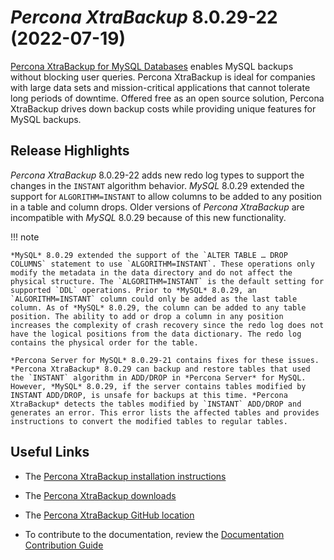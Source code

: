 # *Percona XtraBackup* 8.0.29-22 (2022-07-19)

[Percona XtraBackup for MySQL Databases](https://www.percona.com/software/mysql-database/percona-xtrabackup) enables MySQL backups without blocking user queries. Percona XtraBackup is ideal for companies with large data sets and mission-critical applications that cannot tolerate long periods of downtime. Offered free as an open source solution, Percona XtraBackup drives down backup costs while providing unique features for MySQL backups.

## Release Highlights

*Percona XtraBackup* 8.0.29-22 adds new redo log types to support the changes in the `INSTANT` algorithm behavior. *MySQL* 8.0.29 extended the support for `ALGORITHM=INSTANT` to allow columns to be added to any position in a table and column drops. Older versions of *Percona XtraBackup* are incompatible with *MySQL* 8.0.29 because of this new functionality.

!!! note

    *MySQL* 8.0.29 extended the support of the `ALTER TABLE … DROP COLUMNS` statement to use `ALGORITHM=INSTANT`. These operations only modify the metadata in the data directory and do not affect the physical structure. The `ALGORITHM=INSTANT` is the default setting for supported `DDL` operations. Prior to *MySQL* 8.0.29, an `ALGORITHM=INSTANT` column could only be added as the last table column. As of *MySQL* 8.0.29, the column can be added to any table position. The ability to add or drop a column in any position increases the complexity of crash recovery since the redo log does not have the logical positions from the data dictionary. The redo log contains the physical order for the table.

    *Percona Server for MySQL* 8.0.29-21 contains fixes for these issues. *Percona XtraBackup* 8.0.29 can backup and restore tables that used the `INSTANT` algorithm in ADD/DROP in *Percona Server* for MySQL. However, *MySQL* 8.0.29, if the server contains tables modified by INSTANT ADD/DROP, is unsafe for backups at this time. *Percona XtraBackup* detects the tables modified by `INSTANT` ADD/DROP and generates an error. This error lists the affected tables and provides instructions to convert the modified tables to regular tables.

## Useful Links

* The [Percona XtraBackup installation instructions](https://www.percona.com/doc/percona-xtrabackup/8.0/installation.html)

* The [Percona XtraBackup downloads](https://www.percona.com/downloads/Percona-XtraBackup-LATEST/)

* The [Percona XtraBackup GitHub location](https://github.com/percona/percona-xtrabackup)

* To contribute to the documentation, review the [Documentation Contribution Guide](https://github.com/percona/percona-xtrabackup/blob/8.0/storage/innobase/xtrabackup/doc/source/contributing.md)
